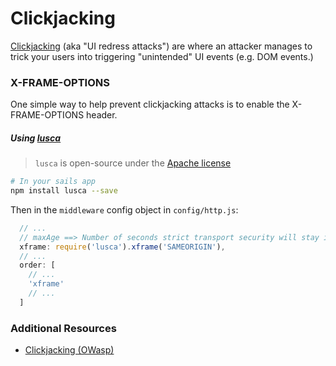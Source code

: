 # Clickjacking


[Clickjacking](https://www.owasp.org/index.php/Clickjacking) (aka "UI redress attacks") are where an attacker manages to trick your users into triggering "unintended" UI events (e.g. DOM events.)



### X-FRAME-OPTIONS

One simple way to help prevent clickjacking attacks is to enable the X-FRAME-OPTIONS header.

##### Using [lusca](https://github.com/krakenjs/lusca#luscaxframevalue)

> `lusca` is open-source under the [Apache license](https://github.com/krakenjs/lusca/blob/master/LICENSE.txt)

```sh
# In your sails app
npm install lusca --save
```

Then in the `middleware` config object in `config/http.js`:

```js
  // ...
  // maxAge ==> Number of seconds strict transport security will stay in effect.
  xframe: require('lusca').xframe('SAMEORIGIN'),
  // ...
  order: [
    // ...
    'xframe'
    // ...
  ]
```



### Additional Resources
+ [Clickjacking (OWasp)](https://www.owasp.org/index.php/Clickjacking)



<docmeta name="uniqueID" value="Clickjacking879453">
<docmeta name="displayName" value="Clickjacking">
<docmeta name="tags" value="clickjacking,ui redress attack">
